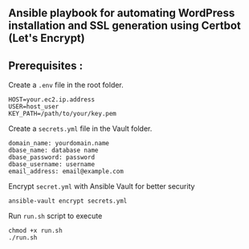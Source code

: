## Ansible playbook for automating WordPress installation and SSL generation using Certbot (Let's Encrypt)

## Prerequisites :

Create a `.env` file in the root folder.

```dotenv
HOST=your.ec2.ip.address
USER=host_user
KEY_PATH=/path/to/your/key.pem
```

Create a `secrets.yml` file in the Vault folder.

```
domain_name: yourdomain.name
dbase_name: database name
dbase_password: password
dbase_username: username
email_address: email@example.com
```
Encrypt `secret.yml` with Ansible Vault for better security
```
ansible-vault encrypt secrets.yml
```

Run `run.sh` script to execute 
```
chmod +x run.sh
./run.sh
```


